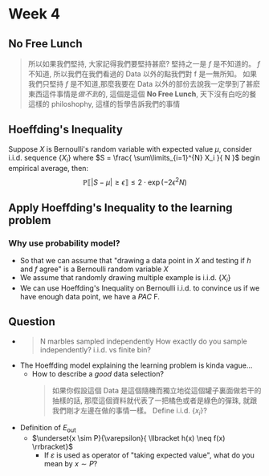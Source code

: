 # Week 4

## No Free Lunch

> 所以如果我們堅持, 大家記得我們要堅持甚麽? 堅持之一是 $f$ 是不知道的。 $f$ 不知道, 所以我們在我們看過的 Data 以外的點我們對 f 是一無所知。 如果我們只堅持 $f$ 是不知道,那麼我要在 Data 以外的部份去說我一定學到了甚麽東西這件事情是*做不到*的, 這個是這個 __No Free Lunch__, 天下沒有白吃的餐這樣的 philoshophy, 這樣的哲學告訴我們的事情

## Hoeffding's Inequality

Suppose $X$ is Bernoulli's random variable with expected value $\mu$, consider $\text{i.i.d.}$ sequence $\{ X_i \}$ where $S = \frac{ \sum\limits_{i=1}^{N} X_i }{ N }$ begin empirical average, then:
$$\mathbb{P}{ \llbracket \lvert S-\mu \rvert \geq \epsilon \rrbracket \leq 2 \cdot \exp{ \left( -2 \epsilon^2 N \right) } }$$

## Apply Hoeffding's Inequality to the learning problem

### Why use probability model?

- So that we can assume that "drawing a data point in $X$ and testing if $h$ and $f$ agree" is a Bernoulli random variable $X$
- We assume that randomly drawing multiple example is $\text{i.i.d.}$ $\{ X_i \}$
- We can use Hoeffding's Inequality on Bernoulli $\text{i.i.d.}$ to convince us if we have enough data point, we have a *PAC* F.

## Question

- > N marbles sampled independently
  How exactly do you sample independently?
  $\text{i.i.d.}$ vs finite bin?
- The Hoeffding model explaining the learning problem is kinda vague...
  - How to describe a *good* data selection?
    > 如果你假設這個 Data 是這個隨機而獨立地從這個罐子裏面做若干的抽樣的話, 那麼這個資料就代表了一把橘色或者是綠色的彈珠, 就跟我們剛才左邊在做的事情一樣。
    Define $\text{i.i.d.} ~ \{x_i\}$?
- Definition of $E_\text{out}$
  - $\underset{x \sim P}{\varepsilon}{ \llbracket h(x) \neq f(x) \rrbracket}$
    - If $\varepsilon$ is used as operator of "taking expected value", what do you mean by $x \sim P$?
